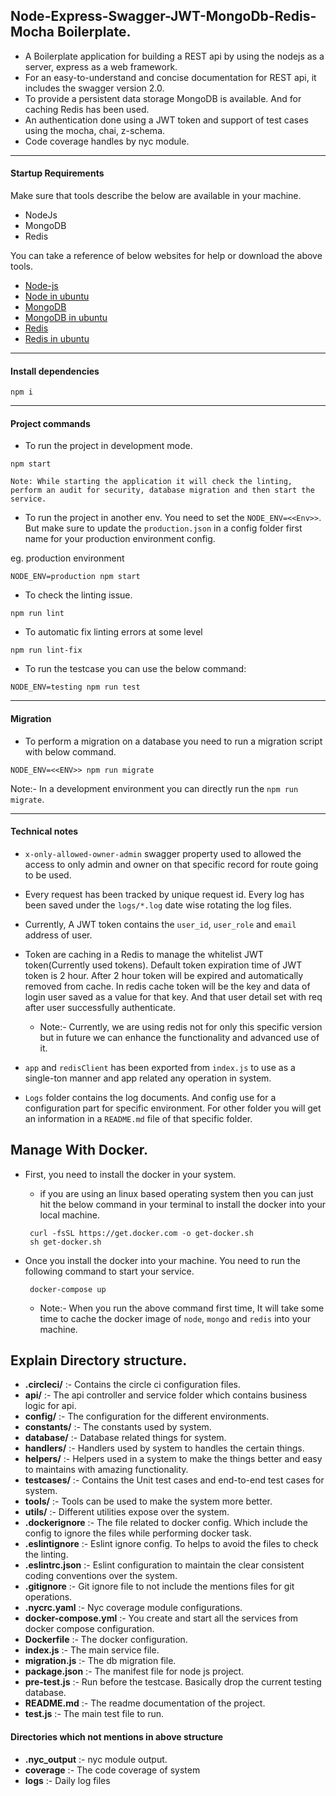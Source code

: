 ## Node-Express-Swagger-JWT-MongoDb-Redis-Mocha Boilerplate.
- A Boilerplate application for building a REST api by using the nodejs as a server, express as a web framework.
- For an easy-to-understand and concise documentation for REST api, it includes the swagger version 2.0.
- To provide a persistent data storage MongoDB is available. And for caching Redis has been used.
- An authentication done using a JWT token and support of test cases using the mocha, chai, z-schema.
- Code coverage handles by nyc module.  

---
#### Startup Requirements
Make sure that tools describe the below are available in your machine.
- NodeJs
- MongoDB
- Redis

You can take a reference of below websites for help or download the above tools. 

- [Node-js](https://nodejs.org/en/download/package-manager/)
- [Node in ubuntu](https://www.digitalocean.com/community/tutorials/how-to-install-node-js-on-ubuntu-16-04)
- [MongoDB](https://docs.mongodb.com/manual/installation/)
- [MongoDB in ubuntu](https://www.digitalocean.com/community/tutorials/how-to-install-mongodb-on-ubuntu-16-04)
- [Redis](https://redis.io/download)
- [Redis in ubuntu](https://www.digitalocean.com/community/tutorials/how-to-install-and-configure-redis-on-ubuntu-16-04)

---
#### Install dependencies
```
npm i
```
---
#### Project commands

- To run the project in development mode.
```
npm start
```
    Note: While starting the application it will check the linting, perform an audit for security, database migration and then start the service. 

- To run the project in another env. You need to set the `NODE_ENV=<<Env>>`. But make sure to update the `production.json` in a config folder first name for your production environment config.

eg. production environment
```
NODE_ENV=production npm start
```
- To check the linting issue.
```
npm run lint
```
- To automatic fix linting errors at some level
```
npm run lint-fix
```
- To run the testcase you can use the below command:
```
NODE_ENV=testing npm run test
```
---
#### Migration

- To perform a migration on a database you need to run a migration script with below command.
```
NODE_ENV=<<ENV>> npm run migrate
```
Note:- In a development environment you can directly run the `npm run migrate`.

----
#### Technical notes

- `x-only-allowed-owner-admin` swagger property used to allowed the access to only admin and owner on that specific record for route going to be used.

- Every request has been tracked by unique request id. Every log has been saved under the `logs/*.log` date wise rotating the log files.

- Currently, A JWT token contains the `user_id`, `user_role` and `email` address of user.

- Token are caching in a Redis to manage the whitelist JWT token(Currently used tokens). Default token expiration time of JWT token is 2 hour. After 2 hour token will be expired and automatically removed from cache.
  In redis cache token will be the key and data of login user saved as a value for that key.
  And that user detail set with req after user successfully authenticate.
    - Note:- Currently, we are using redis not for only this specific version but in future we can enhance the functionality and advanced use of it.
    
- `app` and `redisClient` has been exported from `index.js` to use as a single-ton manner and app related any operation in system. 

- `Logs` folder contains the log documents. And config use for a configuration part for specific environment. For other folder you will get an information in a `README.md` file of that specific folder.

## Manage With Docker.

- First, you need to install the docker in your system.
  - if you are using an linux based operating system then you can just hit the below command in your terminal to install the docker into your local machine. 
  ```
   curl -fsSL https://get.docker.com -o get-docker.sh
   sh get-docker.sh
  ```
  
- Once you install the docker into your machine. You need to run the following command to start your service.  
  ```
   docker-compose up
  ```
  - Note:- When you run the above command first time, It will take some time to cache the docker image of `node`, `mongo` and `redis` into your machine.
  
## Explain Directory structure.  

- **.circleci/** :- Contains the circle ci configuration files.
- **api/** :- The api controller and service folder which contains business logic for api.
- **config/** :- The configuration for the different environments. 
- **constants/** :- The constants used by system.
- **database/** :- Database related things for system.
- **handlers/** :- Handlers used by system to handles the certain things. 
- **helpers/** :- Helpers used in a system to make the things better and easy to maintains with amazing functionality.
- **testcases/** :- Contains the Unit test cases and end-to-end test cases for system.
- **tools/** :- Tools can be used to make the system more better.
- **utils/** :- Different utilities expose over the system.
- **.dockerignore** :- The file related to docker config. Which include the config to ignore the files while performing docker task.
- **.eslintignore** :- Eslint ignore config. To helps to avoid the files to check the linting.
- **.eslintrc.json** :- Eslint configuration to maintain the clear consistent coding conventions over the system.
- **.gitignore** :- Git ignore file to not include the mentions files for git operations.
- **.nycrc.yaml** :- Nyc coverage module configurations.
- **docker-compose.yml** :- You create and start all the services from docker compose configuration.
- **Dockerfile** :- The docker configuration.
- **index.js** :- The main service file.
- **migration.js** :- The db migration file.
- **package.json** :- The manifest file for node js project.
- **pre-test.js** :- Run before the testcase. Basically drop the current testing database.  
- **README.md** :- The readme documentation of the project.
- **test.js** :- The main test file to run.

#### Directories which not mentions in above structure

- **.nyc_output** :- nyc module output.
- **coverage** :- The code coverage of system
- **logs** :- Daily log files

